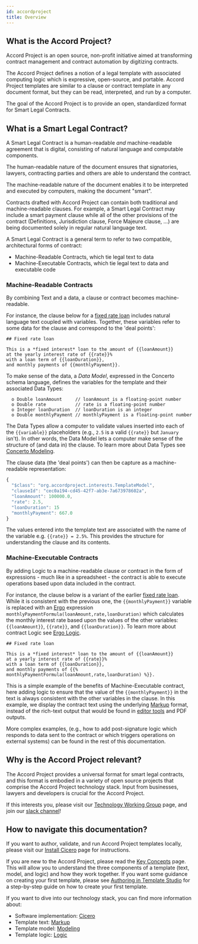 ```yaml
---
id: accordproject
title: Overview
---
```


## What is the Accord Project?

Accord Project is an open source, non-profit initiative aimed at transforming contract management and contract automation by digitizing contracts.

The Accord Project defines a notion of a legal template with associated computing logic which is expressive, open-source, and portable. Accord Project templates are similar to a clause or contract template in any document format, but they can be read, interpreted, and run by a computer.

The goal of the Accord Project is to provide an open, standardized format for Smart Legal Contracts.

## What is a Smart Legal Contract?

A Smart Legal Contract is a human-readable _and_ machine-readable agreement that is digital, consisting of natural language and computable components.

The human-readable nature of the document ensures that signatories, lawyers, contracting parties and others are able to understand the contract.

The machine-readable nature of the document enables it to be interpreted and executed by computers, making the document "smart".

Contracts drafted with Accord Project can contain both traditional and machine-readable clauses. For example, a Smart Legal Contract may include a smart payment clause while all of the other provisions of the contract (Definitions, Jurisdiction clause, Force Majeure clause, ...) are being documented solely in regular natural language text.

A Smart Legal Contract is a general term to refer to two compatible, architectural forms of contract:
- Machine-Readable Contracts, which tie legal text to data
- Machine-Executable Contracts, which tie legal text to data and executable code

### Machine-Readable Contracts

By combining Text and a data, a clause or contract becomes machine-readable.

For instance, the clause below for a [fixed rate loan](https://templates.accordproject.org/fixed-interests-static@0.2.0.html) includes natural language text coupled with variables. Together, these variables refer to some data for the clause and correspond to the 'deal points':

```tem
## Fixed rate loan

This is a *fixed interest* loan to the amount of {{loanAmount}}
at the yearly interest rate of {{rate}}%
with a loan term of {{loanDuration}},
and monthly payments of {{monthlyPayment}}.
```

To make sense of the data, a _Data Model_, expressed in the Concerto schema language, defines the variables for the template and their associated Data Types:

```ergo
  o Double loanAmount     // loanAmount is a floating-point number
  o Double rate           // rate is a floating-point number
  o Integer loanDuration  // loanDuration is an integer
  o Double monthlyPayment // monthlyPayment is a floating-point number
```

The Data Types allow a computer to validate values inserted into each of the `{{variable}}` placeholders (e.g., `2.5` is a valid `{{rate}}` but `January` isn't). In other words, the Data Model lets a computer make sense of the structure of (and data in) the clause. To learn more about Data Types see [Concerto Modeling](model-concerto).

The clause data (the 'deal points') can then be capture as a machine-readable representation:

```js
{
  "$class": "org.accordproject.interests.TemplateModel",
  "clauseId": "cec0a194-cd45-42f7-ab3e-7a673978602a",
  "loanAmount": 100000.0,
  "rate": 2.5,
  "loanDuration": 15
  "monthlyPayment": 667.0
}
```

The values entered into the template text are associated with the name of the variable e.g. `{{rate}} = 2.5%`. This provides the structure for understanding the clause and its contents.

### Machine-Executable Contracts

By adding Logic to a machine-readable clause or contract in the form of expressions - much like in a spreadsheet - the contract is able to execute operations based upon data included in the contract.

For instance, the clause below is a variant of the earlier [fixed rate loan](https://templates.accordproject.org/fixed-interests@0.2.0.html). While it is consistent with the previous one, the `{{monthlyPayment}}` variable is replaced with an [Ergo](logic-ergo) expression `monthlyPaymentFormula(loanAmount,rate,loanDuration)` which calculates the monthly interest rate based upon the values of the other variables: `{{loanAmount}}`, `{{rate}}`, and `{{loanDuration}}`.  To learn more about contract Logic see [Ergo Logic](logic-ergo).

```tem
## Fixed rate loan

This is a *fixed interest* loan to the amount of {{loanAmount}}
at a yearly interest rate of {{rate}}%
with a loan term of {{loanDuration}},
and monthly payments of {{% monthlyPaymentFormula(loanAmount,rate,loanDuration) %}}.
```

This is a simple example of the benefits of Machine-Executable contract, here adding logic to ensure that the value of the `{{monthlyPayment}}` in the text is always consistent with the other variables in the clause. In this example, we display the contract text using the underlying [Markup](markup-template) format, instead of the rich-text output that would be found in [editor tools](started-resources#ecosystem-tools) and PDF outputs.

More complex examples, (e.g., how to add post-signature logic which responds to data sent to the contract or which triggers operations on external systems) can be found in the rest of this documentation.


## Why is the Accord Project relevant?

The Accord Project provides a universal format for smart legal contracts, and this format is embodied in a variety of open source projects that comprise the Accord Project technology stack. Input from businesses, lawyers and developers is crucial for the Accord Project.

If this interests you, please visit our [Technology Working Group](https://www.accordproject.org/working-groups/technology) page, and join our [slack channel](https://accord-project-slack-signup.herokuapp.com/)!

## How to navigate this documentation?

If you want to author, validate, and run Accord Project templates locally, please visit our [Install Cicero](https://docs.accordproject.org/docs/next/started-installation.html) page for instructions.

If you are new to the Accord Project, please read the [Key Concepts](accordproject-concepts) page. This will allow you to understand the three components of a template (text, model, and logic) and how they work together. If you want some guidance on creating your first template, please see [Authoring in Template Studio](tutorial-latedelivery) for a step-by-step guide on how to create your first template.

If you want to dive into our technology stack, you can find more information about:
- Software implementation: [Cicero](https://github.com/accordproject/cicero)
- Template text: [Markup](markup-commonmark)
- Template model: [Modeling](model-concerto)
- Template logic: [Logic](logic-ergo)